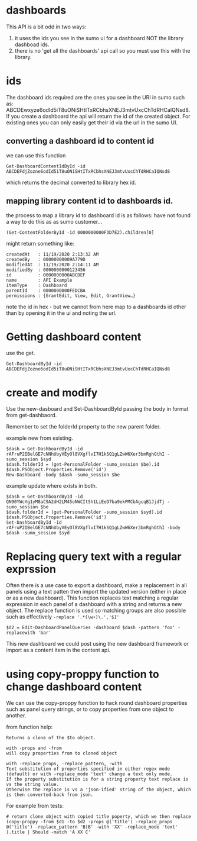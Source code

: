 # dashboards
This API is a bit odd in two ways:
1. it uses the ids you see in the sumo ui for a dashboard NOT the library dashboad ids.
2. there is no 'get all the dashboards' api call so you must use this with the library.

# ids
The dashboard ids required are the ones you see in the URI in sumo such as: ABCDEwxyze6odId5iT8uONiSHtITxRCbhsXNEJ3mtvUxcChTdRHCaIQNsd8.
If you create a dashboard the api will return the id of the created object. 
For existing ones you can only easily get their id via the url in the sumo UI.

## converting a dashboard id to content id
we can use this function

```
Get-DashboardContentIdById -id ABCDEFdjZozne6odId5iT8uONiSHtITxRCbhsXNEJ3mtvUxcChTdRHCaIQNsd8
```
which returns the decimal converted to library hex id.

## mapping library content id to dashboards id.
the process to map a library id to dashboard id is as follows:
have not found a way to do this as as sumo customer...

```
(Get-ContentFolderById -id 0000000000F3D7E2).children[0]
````

might return something like:
```
createdAt   : 11/19/2020 2:13:32 AM                                                                                                                                         
createdBy   : 00000000009A779D                                                                                                                                              modifiedAt  : 11/19/2020 2:14:11 AM                                                                                                                                         
modifiedBy  : 0000000000123456
id          : 0000000000ABCDEF
name        : API Example
itemType    : Dashboard
parentId    : 0000000000FEDCBA
permissions : {GrantEdit, View, Edit, GrantView…}
```
note the id in hex - but we cannot from here map to a dashboards id other than by opening it in the ui and noting the url.

# Getting dashboard content
use the get. 
```
Get-DashboardById -id ABCDEFdjZozne6odId5iT8uONiSHtITxRCbhsXNEJ3mtvUxcChTdRHCaIQNsd8
```

# create and modify
Use the new-dasboard and Set-DashboardById passing the body in format from get-dashbaord.

Remember to set the folderId property to the new parent folder.

example new from existing.
```
$dash = Get-DashboardById -id rAFruP2IBelGE7cNNhUbyVEyOl8VXgflvI7H1kSQ1gLZwW6Xer3bmRghGthI -sumo_session $syd
$dash.folderId = (get-PersonalFolder -sumo_session $be).id  
$dash.PSObject.Properties.Remove('id') 
New-Dashboard -body $dash -sumo_session $be  
```

example update where exists in both.
```
$dash = Get-DashboardById -id QN90YWcYg1yM8aC9A2dH2LM45oNWCItSh1LiEeD7ba9ekPMCbAgcqB1JjdTj -sumo_session $be  
$dash.folderId = (get-PersonalFolder -sumo_session $syd).id 
$dash.PSObject.Properties.Remove('id') 
Set-DashboardById -id rAFruP2IBelGE7cNNhUbyVEyOl8VXgflvI7H1kSQ1gLZwW6Xer3bmRghGthI -body $dash -sumo_session $syd  
```

# Replacing query text with a regular exprssion
Often there is a use case to export a dashboard, make a replacement in all panels using a text patten then import the updated version (either in place or as a new dashboard).
This function replaces text matching a regular expression in each panel of a dashboard with a string and returns a new object.
The replace function is used so matching groups are also possible such as effectively ```-replace '.*(\w+)\.','$1'```

```
$d2 = Edit-DashboardPanelQueries -dashboard $dash -pattern 'foo' -replacewith 'bar' 
```
This new dashboard we could post using the new dashboard framework or import as a content item in the content api.

# using copy-proppy function to change dashboard content
We can use the copy-proppy function to hack round dashboard properties such as panel query strings, or to copy properties from one object to another.

from function help:
```
Returns a clone of the $to object.

with -props and -from 
will copy properties from to cloned object

with -replace_props, -replace_pattern, -with 
Text substitution of properties specified in either regex mode (default) or with -replace_mode 'text' change a text only mode.
If the property substitution is for a string property text replace is vs the string value.
Otherwise the replace is vs a 'json-ified' string of the object, which is then converted-back from json.
```

For example from tests:
```
# return clone object with copied title poperty, which we then replace
(copy-proppy -from $d1 -to $d2 -props @('title') -replace_props @('title') -replace_pattern 'B|B' -with 'XX' -replace_mode 'text' ).title | Should -match 'A XX C'
```



